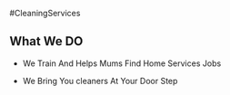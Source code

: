 #CleaningServices


## What We DO



- We Train And Helps  Mums Find Home Services Jobs

- We Bring You cleaners At Your Door Step
